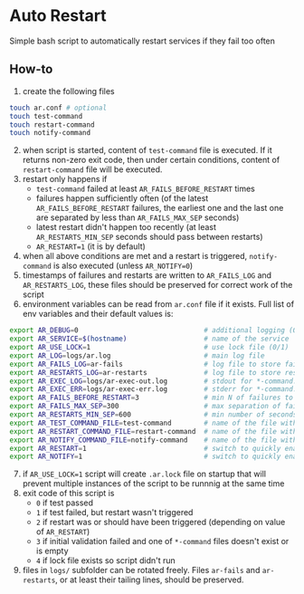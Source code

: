 # Auto Restart
Simple bash script to automatically restart services if they fail too often

## How-to
1. create the following files
```bash
touch ar.conf # optional
touch test-command
touch restart-command
touch notify-command
```
2. when script is started, content of `test-command` file is executed. If it returns non-zero exit code, then under certain conditions, content of `restart-command` file will be executed.
3. restart only happens if 
    * `test-command` failed at least `AR_FAILS_BEFORE_RESTART` times
    * failures happen sufficiently often (of the latest `AR_FAILS_BEFORE_RESTART` failures, the earliest one and the last one are separated by less than `AR_FAILS_MAX_SEP` seconds)
    * latest restart didn't happen too recently (at least `AR_RESTARTS_MIN_SEP` seconds should pass between restarts)
    * `AR_RESTART=1` (it is by default)
4. when all above conditions are met and a restart is triggered, `notify-command` is also executed (unless `AR_NOTIFY=0`)
5. timestamps of failures and restarts are written to `AR_FAILS_LOG` and `AR_RESTARTS_LOG`, these files should be preserved for correct work of the script
6. environment variables can be read from `ar.conf` file if it exists. Full list of env variables and their default values is:
```bash
export AR_DEBUG=0                               # additional logging (0/1)
export AR_SERVICE=$(hostname)                   # name of the service
export AR_USE_LOCK=1                            # use lock file (0/1)
export AR_LOG=logs/ar.log                       # main log file
export AR_FAILS_LOG=ar-fails                    # log file to store failures
export AR_RESTARTS_LOG=ar-restarts              # log file to store restarts
export AR_EXEC_LOG=logs/ar-exec-out.log         # stdout for *-command. Use /dev/null to ignore output
export AR_EXEC_ERR=logs/ar-exec-err.log         # stderr for *-command. Use /dev/null to ignore output
export AR_FAILS_BEFORE_RESTART=3                # min N of failures to trigger restart
export AR_FAILS_MAX_SEP=300                     # max separation of failures in seconds so that they count as consecutive
export AR_RESTARTS_MIN_SEP=600                  # min number of seconds between two restarts
export AR_TEST_COMMAND_FILE=test-command        # name of the file with test command
export AR_RESTART_COMMAND_FILE=restart-command  # name of the file with restart command
export AR_NOTIFY_COMMAND_FILE=notify-command    # name of the file with notification command
export AR_RESTART=1                             # switch to quickly enable/disable restarts
export AR_NOTIFY=1                              # switch to quickly enable/disable notifications
```
7. if `AR_USE_LOCK=1` script will create `.ar.lock` file on startup that will prevent multiple instances of the script to be runnnig at the same time
8. exit code of this script is
    * `0` if test passed
    * `1` if test failed, but restart wasn't triggered
    * `2` if restart was or should have been triggered (depending on value of `AR_RESTART`)
    * `3` if initial validation failed and one of `*-command` files doesn't exist or is empty
    * `4` if lock file exists so script didn't run
9. files in `logs/` subfolder can be rotated freely. Files `ar-fails` and `ar-restarts`, or at least their tailing lines, should be preserved.
